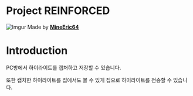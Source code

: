 # Project REINFORCED
![Imgur](https://i.imgur.com/mG01m8a.png)
Made by [**MineEric64**](https://github.com/MineEric64)

# Introduction
PC방에서 하이라이트를 캡처하고 저장할 수 있습니다.

또한 캡처한 하이라이트를 집에서도 볼 수 있게 집으로 하이라이트를 전송할 수 있습니다.
